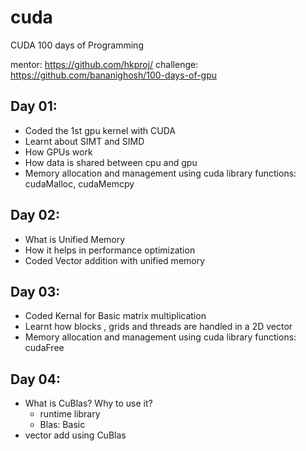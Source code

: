 # cuda
CUDA 100 days of Programming

mentor: https://github.com/hkproj/
challenge:  https://github.com/bananighosh/100-days-of-gpu 

## Day 01:
- Coded the 1st gpu kernel with CUDA
- Learnt about SIMT and SIMD
- How GPUs work
- How data is shared between cpu and gpu
- Memory allocation and management using cuda library functions: cudaMalloc, cudaMemcpy 

## Day 02:
- What is Unified Memory
- How it helps in performance optimization
- Coded Vector addition with unified memory

## Day 03:
- Coded Kernal for Basic matrix multiplication
- Learnt how blocks , grids and threads are handled in a 2D vector
- Memory allocation and management using cuda library functions: cudaFree

## Day 04:
- What is CuBlas? Why to use it? 
    - runtime library
    - Blas: Basic 
-  vector add using CuBlas